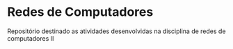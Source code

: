 # Redes de Computadores 

Repositório destinado as atividades desenvolvidas na disciplina de redes de computadores II